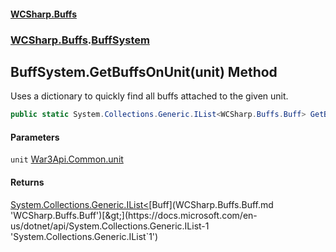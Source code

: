 #### [WCSharp.Buffs](index.md 'index')
### [WCSharp.Buffs](WCSharp.Buffs.md 'WCSharp.Buffs').[BuffSystem](WCSharp.Buffs.BuffSystem.md 'WCSharp.Buffs.BuffSystem')

## BuffSystem.GetBuffsOnUnit(unit) Method

Uses a dictionary to quickly find all buffs attached to the given unit.

```csharp
public static System.Collections.Generic.IList<WCSharp.Buffs.Buff> GetBuffsOnUnit(War3Api.Common.unit unit);
```
#### Parameters

<a name='WCSharp.Buffs.BuffSystem.GetBuffsOnUnit(War3Api.Common.unit).unit'></a>

`unit` [War3Api.Common.unit](https://docs.microsoft.com/en-us/dotnet/api/War3Api.Common.unit 'War3Api.Common.unit')

#### Returns
[System.Collections.Generic.IList&lt;](https://docs.microsoft.com/en-us/dotnet/api/System.Collections.Generic.IList-1 'System.Collections.Generic.IList`1')[Buff](WCSharp.Buffs.Buff.md 'WCSharp.Buffs.Buff')[&gt;](https://docs.microsoft.com/en-us/dotnet/api/System.Collections.Generic.IList-1 'System.Collections.Generic.IList`1')